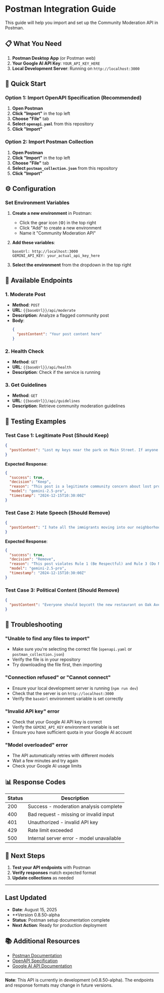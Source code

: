 # Postman Integration Guide

This guide will help you import and set up the Community Moderation API in Postman.

## 📋 What You Need

1. **Postman Desktop App** (or Postman web)
2. **Your Google AI API Key**: `YOUR_API_KEY_HERE`
3. **Local Development Server**: Running on `http://localhost:3000`

## 🚀 Quick Start

### Option 1: Import OpenAPI Specification (Recommended)

1. **Open Postman**
2. **Click "Import"** in the top left
3. **Choose "File"** tab
4. **Select `openapi.yaml`** from this repository
5. **Click "Import"**

### Option 2: Import Postman Collection

1. **Open Postman**
2. **Click "Import"** in the top left
3. **Choose "File"** tab
4. **Select `postman_collection.json`** from this repository
5. **Click "Import"**

## ⚙️ Configuration

### Set Environment Variables

1. **Create a new environment** in Postman:
   - Click the gear icon (⚙️) in the top right
   - Click "Add" to create a new environment
   - Name it "Community Moderation API"

2. **Add these variables**:
   ```
   baseUrl: http://localhost:3000
   GEMINI_API_KEY: your_actual_api_key_here
   ```

3. **Select the environment** from the dropdown in the top right

## 📡 Available Endpoints

### 1. Moderate Post
- **Method**: `POST`
- **URL**: `{{baseUrl}}/api/moderate`
- **Description**: Analyze a flagged community post
- **Body**:
  ```json
  {
    "postContent": "Your post content here"
  }
  ```

### 2. Health Check
- **Method**: `GET`
- **URL**: `{{baseUrl}}/api/health`
- **Description**: Check if the service is running

### 3. Get Guidelines
- **Method**: `GET`
- **URL**: `{{baseUrl}}/api/guidelines`
- **Description**: Retrieve community moderation guidelines

## 🧪 Testing Examples

### Test Case 1: Legitimate Post (Should Keep)
```json
{
  "postContent": "Lost my keys near the park on Main Street. If anyone finds them, please let me know. Thanks neighbors!"
}
```

**Expected Response**:
```json
{
  "success": true,
  "decision": "Keep",
  "reason": "This post is a legitimate community concern about lost property...",
  "model": "gemini-2.5-pro",
  "timestamp": "2024-12-15T10:30:00Z"
}
```

### Test Case 2: Hate Speech (Should Remove)
```json
{
  "postContent": "I hate all the immigrants moving into our neighborhood. They're ruining everything and should go back where they came from!"
}
```

**Expected Response**:
```json
{
  "success": true,
  "decision": "Remove",
  "reason": "This post violates Rule 1 (Be Respectful) and Rule 3 (Do Not Discriminate)...",
  "model": "gemini-2.5-pro",
  "timestamp": "2024-12-15T10:30:00Z"
}
```

### Test Case 3: Political Content (Should Remove)
```json
{
  "postContent": "Everyone should boycott the new restaurant on Oak Ave because the owner is a Democrat and supports liberal policies."
}
```

## 🔧 Troubleshooting

### "Unable to find any files to import"
- Make sure you're selecting the correct file (`openapi.yaml` or `postman_collection.json`)
- Verify the file is in your repository
- Try downloading the file first, then importing

### "Connection refused" or "Cannot connect"
- Ensure your local development server is running (`npm run dev`)
- Check that the server is on `http://localhost:3000`
- Verify the `baseUrl` environment variable is set correctly

### "Invalid API key" error
- Check that your Google AI API key is correct
- Verify the `GEMINI_API_KEY` environment variable is set
- Ensure you have sufficient quota in your Google AI account

### "Model overloaded" error
- The API automatically retries with different models
- Wait a few minutes and try again
- Check your Google AI usage limits

## 📊 Response Codes

| Status | Description |
|--------|-------------|
| 200 | Success - moderation analysis complete |
| 400 | Bad request - missing or invalid input |
| 401 | Unauthorized - invalid API key |
| 429 | Rate limit exceeded |
| 500 | Internal server error - model unavailable |

## 🎯 **Next Steps**

1. **Test your API endpoints** with Postman
2. **Verify responses** match expected format
3. **Update collections** as needed

---

## Last Updated
- **Date**: August 15, 2025
- **Version 0.8.50-alpha
- **Status**: Postman setup documentation complete
- **Next Action**: Ready for production deployment

## 📚 Additional Resources

- [Postman Documentation](https://learning.postman.com/)
- [OpenAPI Specification](https://swagger.io/specification/)
- [Google AI API Documentation](https://ai.google.dev/docs)

---

**Note**: This API is currently in development (v0.8.50-alpha). The endpoints and response formats may change in future versions. 